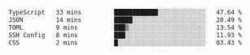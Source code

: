 <!--START_SECTION:waka-->

```txt
TypeScript   33 mins         ████████████░░░░░░░░░░░░░   47.64 %
JSON         14 mins         █████░░░░░░░░░░░░░░░░░░░░   20.49 %
TOML         9 mins          ███▒░░░░░░░░░░░░░░░░░░░░░   13.54 %
SSH Config   8 mins          ███░░░░░░░░░░░░░░░░░░░░░░   11.93 %
CSS          2 mins          █░░░░░░░░░░░░░░░░░░░░░░░░   03.43 %
```

<!--END_SECTION:waka-->
